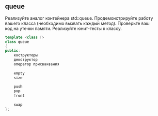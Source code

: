 ## queue

Реализуйте аналог контейнера std::queue. Продемонстрируйте работу вашего класса (необходимо вызвать каждый метод). Проверьте ваш код на утечки памяти. Реализуйте юнит-тесты к классу.
```cpp
template <class T>
class queue
{
public:
    кострукторы
    декструктор
    оператор присваивания
    
    empty
    size
    
    push
    pop
    front
    
    swap
};
```
